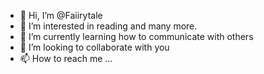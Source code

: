 - 👋 Hi, I’m @Faiirytale
- 👀 I’m interested in reading and many more.
- 🌱 I’m currently learning how to communicate with others
- 💞️ I’m looking to collaborate with you
- 📫 How to reach me ...

<!---
Faiirytale/Faiirytale is a ✨ special ✨ repository because its `README.md` (this file) appears on your GitHub profile.
You can click the Preview link to take a look at your changes.
--->
